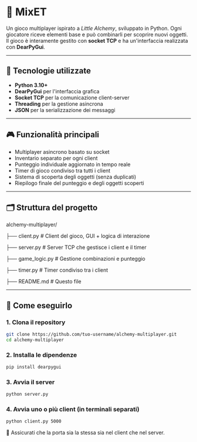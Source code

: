 # 🧪 MixET

Un gioco multiplayer ispirato a *Little Alchemy*, sviluppato in Python. Ogni giocatore riceve elementi base e può combinarli per scoprire nuovi oggetti. Il gioco è interamente gestito con **socket TCP** e ha un'interfaccia realizzata con **DearPyGui**.

---

## 🔧 Tecnologie utilizzate

- **Python 3.10+**
- **DearPyGui** per l'interfaccia grafica
- **Socket TCP** per la comunicazione client-server
- **Threading** per la gestione asincrona
- **JSON** per la serializzazione dei messaggi

---

## 🎮 Funzionalità principali

- Multiplayer asincrono basato su socket
- Inventario separato per ogni client
- Punteggio individuale aggiornato in tempo reale
- Timer di gioco condiviso tra tutti i client
- Sistema di scoperta degli oggetti (senza duplicati)
- Riepilogo finale del punteggio e degli oggetti scoperti

---

## 🗂️ Struttura del progetto
alchemy-multiplayer/

├── client.py # Client del gioco, GUI + logica di interazione

├── server.py # Server TCP che gestisce i client e il timer

├── game_logic.py # Gestione combinazioni e punteggio

├── timer.py # Timer condiviso tra i client

├── README.md # Questo file

---

## 🚀 Come eseguirlo

### 1. Clona il repository

```bash
git clone https://github.com/tuo-username/alchemy-multiplayer.git
cd alchemy-multiplayer
```
### 2. Installa le dipendenze
```bash
pip install dearpygui
```
### 3. Avvia il server
```bash
python server.py
```
### 4. Avvia uno o più client (in terminali separati)
```bash
python client.py 5000
```
🔁 Assicurati che la porta sia la stessa sia nel client che nel server.
